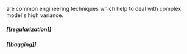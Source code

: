 are common engineering techniques which help to deal with complex model's high variance.

##### [[regularization]]
##### [[bagging]]

